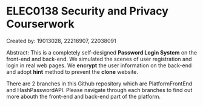 <h1>ELEC0138 Security and Privacy Courserwork</h1>

Created by: 19013028, 22216907, 22038091

Abstract: This is a completely self-designed **Password Login System** on the front-end and back-end. We simulated the scenes of user registration and login in real web pages. We **encrypt** the user information on the back-end and adopt **hint** method to prevent the **clone** website.

There are 2 branches in this Github repository which are PlatformFrontEnd and HashPasswordAPI. Please navigate through each branches to find out more abouth the front-end and back-end part of the platform. 
